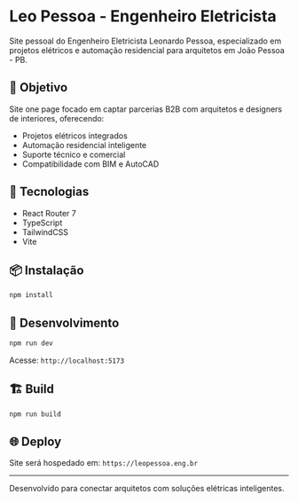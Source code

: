 # Leo Pessoa - Engenheiro Eletricista

Site pessoal do Engenheiro Eletricista Leonardo Pessoa, especializado em projetos elétricos e automação residencial para arquitetos em João Pessoa - PB.

## 🎯 Objetivo

Site one page focado em captar parcerias B2B com arquitetos e designers de interiores, oferecendo:
- Projetos elétricos integrados
- Automação residencial inteligente
- Suporte técnico e comercial
- Compatibilidade com BIM e AutoCAD

## 🚀 Tecnologias

- React Router 7
- TypeScript
- TailwindCSS
- Vite

## 📦 Instalação

```bash
npm install
```

## 🔧 Desenvolvimento

```bash
npm run dev
```

Acesse: `http://localhost:5173`

## 🏗️ Build

```bash
npm run build
```

## 🌐 Deploy

Site será hospedado em: `https://leopessoa.eng.br`

---

Desenvolvido para conectar arquitetos com soluções elétricas inteligentes.